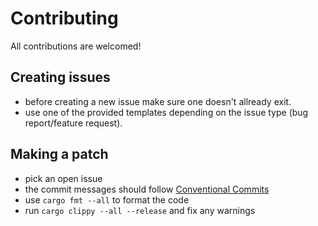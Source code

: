 # Contributing

All contributions are welcomed!

## Creating issues

- before creating a new issue make sure one doesn't allready exit.
- use one of the provided templates depending on the issue type
  (bug report/feature request).

## Making a patch

- pick an open issue
- the commit messages should follow [Conventional Commits](https://www.conventionalcommits.org/en/v1.0.0/)
- use `cargo fmt --all` to format the code
- run `cargo clippy --all --release` and fix any warnings
